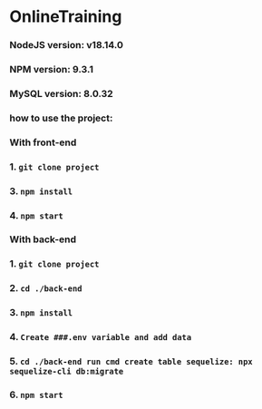 # OnlineTraining

### NodeJS version: v18.14.0
### NPM version: 9.3.1
### MySQL version: 8.0.32

### how to use the project:

### With front-end

### 1. `git clone project`
### 3. `npm install`
### 4. `npm start`

### With back-end

### 1. `git clone project`
### 2. `cd ./back-end`
### 3. `npm install`
### 4. `Create ###.env variable and add data` 
### 5. `cd ./back-end run cmd create table sequelize: npx sequelize-cli db:migrate`
### 6. `npm start`
